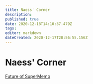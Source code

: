 ```yaml
---
title: Naess' Corner
description: 
published: true
date: 2020-12-18T14:10:37.479Z
tags: 
editor: markdown
dateCreated: 2020-12-17T20:56:55.156Z
---
```


# Naess' Corner

[Future of SuperMemo](https://www.supermemo.wiki/en/blogs/naess/futureofsupermemo)